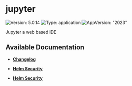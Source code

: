 # jupyter

![Version: 5.0.14](https://img.shields.io/badge/Version-5.0.14-informational?style=flat-square) ![Type: application](https://img.shields.io/badge/Type-application-informational?style=flat-square) ![AppVersion: "2023"](https://img.shields.io/badge/AppVersion-"2023"-informational?style=flat-square)

Jupyter a web based IDE

## Available Documentation

- [**Changelog**](CHANGELOG)

- [**Helm Security**](container-security)

- [**Helm Security**](helm-security)

